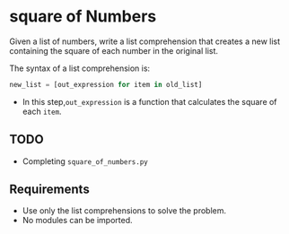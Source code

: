 # square of Numbers

Given a list of numbers, write a list comprehension that creates a new list containing the square of each number in the original list.

The syntax of a list comprehension is:

```python
new_list = [out_expression for item in old_list]
```

- In this step,`out_expression` is a function that calculates the square of each `item`.

## TODO

- Completing `square_of_numbers.py`

## Requirements

- Use only the list comprehensions to solve the problem.
- No modules can be imported.
